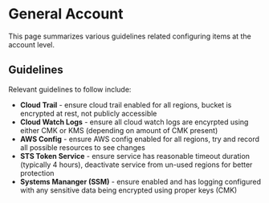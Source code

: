 # General Account
This page summarizes various guidelines related configuring items at the account level.

## Guidelines
Relevant guidelines to follow include:
* **Cloud Trail** - ensure cloud trail enabled for all regions, bucket is encrypted at rest, not publicly accessible
* **Cloud Watch Logs** - ensure all cloud watch logs are encyrpted using either CMK or KMS (depending on amount of CMK present)
* **AWS Config** - ensure AWS config enabled for all regions, try and record all possible resources to see changes
* **STS Token Service** - ensure service has reasonable timeout duration (typically 4 hours), deactivate service from un-used regions for better protection
* **Systems Mananger (SSM)** - ensure enabled and has logging configured with any sensitive data being encrypted using proper keys (CMK)


